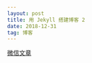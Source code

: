 ```yaml
---
layout: post
title: 用 Jekyll 搭建博客 2
date: 2018-12-31 
tag: 博客
---
```


[微信文章](https://mp.weixin.qq.com/s?timestamp=1546687808&src=3&ver=1&signature=vBWmjAZHjr1HeeXWxb8XM0QvXdyYBiGBayltHYBJ03c6dVLVgWjlVddUfYreIzOKZhLG3HeG8vmXzs3ZO447GRutWUZN1rc-afKqE*wpcLvpK4EnzDQQiVzEHeuxnlcMLpKEQxPE3RNLmlO5QqT3lNo8YaV*4NwVeCeFCjoY7N8=)

